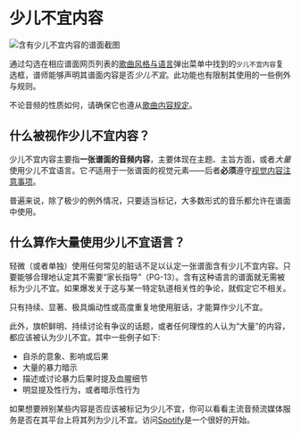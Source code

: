 # 少儿不宜内容

![含有少儿不宜内容的谱面截图](img/explicit-tag.jpg "标有'少儿不宜'标签谱面的例子。")

通过勾选在相应谱面网页列表的[歌曲风格与语言](/wiki/Beatmap/Genre_and_language)弹出菜单中找到的`少儿不宜内容`复选框，谱师能够声明其谱面内容是否*少儿不宜*。此功能也有限制其使用的一些例外与规则。

不论音频的性质如何，请确保它也遵从[歌曲内容规定](/wiki/Rules/Song_Content_Rules)。

## 什么被视作少儿不宜内容？

少儿不宜内容主要指**一张谱面的音频内容**，主要体现在主题、主旨方面，或者*大量*使用少儿不宜语言。它*不*适用于一张谱面的视觉元素——后者**必须**遵守[视觉内容注意事项](/wiki/Rules/Visual_Content_Considerations)。

普遍来说，除了极少的例外情况，只要适当标记，大多数形式的音乐都允许在谱面中使用。

## 什么算作大量使用少儿不宜语言？

轻微（或者单独）使用任何常见的脏话不足以认定一张谱面含有少儿不宜内容。只要能够合理地认定其不需要“家长指导”（PG-13）。含有这种语言的谱面就无需被标为少儿不宜。如果爆发关于这与某一特定轨道相关性的争论，就假定它不相关。

只有持续、显著、极具煽动性或高度重复地使用脏话，才能算作少儿不宜。

此外，旗帜鲜明、持续讨论有争议的话题，或者任何理性的人认为“大量”的内容，都应该被认为少儿不宜。其中一些例子如下:

- 自杀的意象、影响或后果
- 大量的暴力暗示
- 描述或讨论暴力后果时提及血腥细节
- 明显提及性行为，或者暗示性行为

如果想要辨别某些内容是否应该被标记为少儿不宜，你可以看看主流音频流媒体服务是否在其平台上将其列为少儿不宜。访问[Spotify](https://www.spotify.com)是一个很好的开始。
